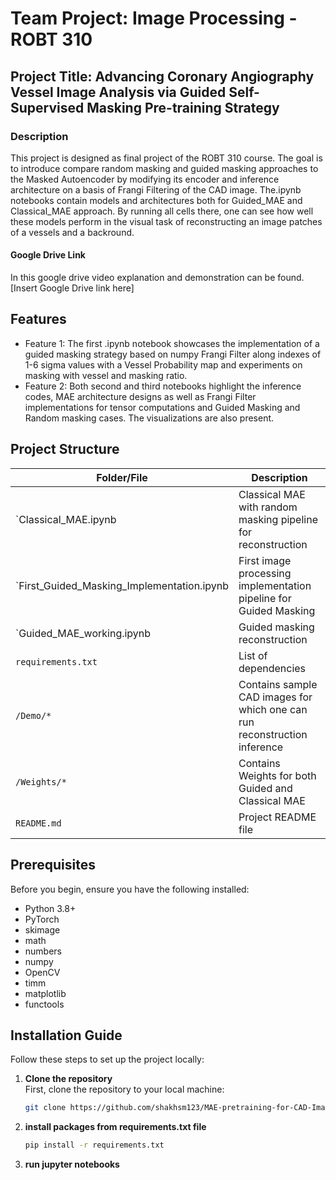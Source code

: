 # Team Project: Image Processing - ROBT 310

## Project Title: Advancing Coronary Angiography Vessel Image Analysis via Guided Self-Supervised Masking Pre-training Strategy

### Description
This project is designed as final project of the ROBT 310 course. The goal is to introduce compare random masking and guided masking approaches to the Masked Autoencoder by modifying its encoder and inference architecture on a basis of Frangi Filtering of the CAD image. The.ipynb notebooks contain models and architectures both for Guided_MAE and Classical_MAE approach.
By running all cells there, one can see how well these models perform in the visual task of reconstructing an image patches of a vessels and a backround. 


#### Google Drive Link
In this google drive video explanation and demonstration can be found.
[Insert Google Drive link here]

## Features
- Feature 1: The first .ipynb notebook showcases the implementation of a guided masking strategy based on numpy Frangi Filter along indexes of 1-6 sigma values with a Vessel Probability map and experiments on masking with vessel and masking ratio. 
- Feature 2: Both second and third notebooks highlight the inference codes, MAE architecture designs as well as Frangi Filter implementations for tensor computations and Guided Masking and Random masking cases. The visualizations are also present.

## Project Structure

| Folder/File         | Description                                         |
|---------------------|-----------------------------------------------------|
| `Classical_MAE.ipynb| Classical MAE with random masking pipeline for reconstruction                     |
| `First_Guided_Masking_Implementation.ipynb| First image processing implementation pipeline for Guided Masking                                     |
| `Guided_MAE_working.ipynb| Guided masking reconstruction                                 |
| `requirements.txt`  | List of dependencies           |
| `/Demo/*`            | Contains sample CAD images for which one can run reconstruction inference                |
| `/Weights/*`            | Contains Weights for both Guided and Classical MAE                |
| `README.md`         | Project README file                                 |



## Prerequisites
Before you begin, ensure you have the following installed:

- Python 3.8+
- PyTorch
- skimage
- math
- numbers
- numpy
- OpenCV
- timm
- matplotlib
- functools

  
## Installation Guide
Follow these steps to set up the project locally:

1. **Clone the repository**  
   First, clone the repository to your local machine:
   ```bash
   git clone https://github.com/shakhsm123/MAE-pretraining-for-CAD-Images.git
2. **install packages from requirements.txt file**
   ```bash
   pip install -r requirements.txt
4. **run jupyter notebooks**
